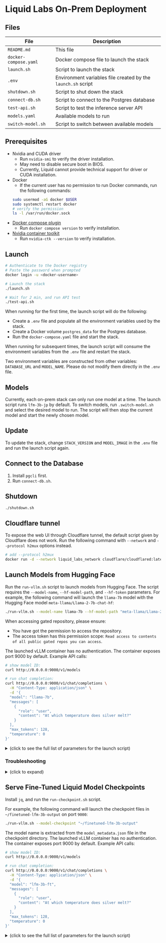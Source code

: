 # Liquid Labs On-Prem Deployment

## Files

| File | Description |
| ---- | ----------- |
| `README.md` | This file |
| `docker-compose.yaml` | Docker compose file to launch the stack |
| `launch.sh` | Script to launch the stack |
| `.env` | Environment variables file created by the `launch.sh` script |
| `shutdown.sh` | Script to shut down the stack |
| `connect-db.sh` | Script to connect to the Postgres database |
| `test-api.sh` | Script to test the inference server API |
| `models.yaml` | Available models to run |
| `switch-model.sh` | Script to switch between available models |

## Prerequisites
- Nvidia and CUDA driver
  - Run `nvidia-smi` to verify the driver installation.
  - May need to disable secure boot in BIOS.
  - Currently, Liquid cannot provide technical support for driver or CUDA installation.
- Docker
  - If the current user has no permission to run Docker commands, run the following commands:
  ```bash
  sudo usermod -aG docker $USER
  sudo systemctl restart docker
  # verify the permission
  ls -l /var/run/docker.sock
  ```
- [Docker compose plugin](https://docs.docker.com/compose/install/)
  - Run `docker compose version` to verify installation.
- [Nvidia container toolkit](https://docs.nvidia.com/datacenter/cloud-native/container-toolkit/latest/install-guide.html)
  - Run `nvidia-ctk --version` to verify installation.

## Launch

```bash
# Authenticate to the Docker registry
# Paste the password when prompted
docker login -u <docker-username>

# Launch the stack
./launch.sh

# Wait for 2 min, and run API test
./test-api.sh
```

When running for the first time, the launch script will do the following:
- Create a `.env` file and populate all the environment variables used by the stack.
- Create a Docker volume `postgres_data` for the Postgres database.
- Run the `docker-compose.yaml` file and start the stack.

When running for subsequent times, the launch script will consume the environment variables from the `.env` file and restart the stack.

Two environment variables are constructed from other variables: `DATABASE_URL` and `MODEL_NAME`. Please do not modify them directly in the `.env` file.

## Models

Currently, each on-prem stack can only run one model at a time. The launch script runs `lfm-3b-jp` by default. To switch models, run `.switch-model.sh` and select the desired model to run. The script will then stop the current model and start the newly chosen model.

## Update

To update the stack, change `STACK_VERSION` and `MODEL_IMAGE` in the `.env` file and run the launch script again.

## Connect to the Database

1. Install `pgcli` first.
2. Run `connect-db.sh`.

## Shutdown

```bash
./shutdown.sh
```

## Cloudflare tunnel

To expose the web UI through Cloudflare tunnel, the default script given by Cloudflare does not work. Run the following command with `--network` and `--protocol h2mux` options instead.

```bash
# add --protocol h2mux
docker run -d --network liquid_labs_network cloudflare/cloudflared:latest tunnel --no-autoupdate run --protocol h2mux --token <tunnel-token>
```

## Launch Models from Hugging Face

Run the `run-vllm.sh` script to launch models from Hugging Face. The script requires the `--model-name`, `--hf-model-path`, and `--hf-token` parameters. For example, the following command will launch the `llama-7b` model with the Hugging Face model `meta-llama/Llama-2-7b-chat-hf`:

```bash
./run-vllm.sh --model-name llama-7b --hf-model-path "meta-llama/Llama-2-7b-chat-hf" --hf-token <hugging-face-token>
```

When accessing gated repository, please ensure:
- You have got the permission to access the repository.
- The access token has this permission scope: `Read access to contents of all public gated repos you can access`.

The launched vLLM container has no authentication. The container exposes port 9000 by default. Example API calls:

```bash
# show model ID:
curl http://0.0.0.0:9000/v1/models

# run chat completion:
curl http://0.0.0.0:9000/v1/chat/completions \
  -H "Content-Type: application/json" \
  -d '{
  "model": "llama-7b",
  "messages": [
    {
      "role": "user",
      "content": "At which temperature does silver melt?"
    }
  ],
  "max_tokens": 128,
  "temperature": 0
}'
```

<details>

<summary>(click to see the full list of parameters for the launch script)</summary>

| Parameter | Required | Default | Description |
| --- | --- | --- | --- |
| `--model-name` | Yes | | Name for the docker container and model ID for API call |
| `--hf-model-path` | Yes | | Hugging Face model path (e.g. `meta-llama/Llama-2-7b-chat-hf`) |
| `--hf-token` | Required for private or gated repository | | Hugging Face API token |
| `--port` | No | `9000` | Port number for the inference server |
| `--gpu` | No | `all` | GPU device to use (e.g. to use the first gpu: `0`, to use the second gpu: `1`) |
| `--gpu-memory-utilization` | No | `0.6` | GPU memory utilization for the inference server. |
| `--max-num-seqs` | No | 600 | Maximum number of sequences per iteration. Decrease this value when running into out-of-memory issue. |
| `--max-model-len` | No | 32768 | Model context length. Decrease this value when running into out-of-memory issue. |

</details>

### Troubleshooting

<details>
<summary>(click to expand)</summary>

**Missing chat template**

When chatting with a model, if you see the following error:

> As of transformers v4.44, default chat template is no longer allowed, so you must provide a chat template if the tokenizer does not define one.

This means the model does not have a default `chat_template` in the `tokenizer_config.json`. It is possible that the model is not trained for chat input. The solution is to run a chat-compatible model instead. For example, `meta-llama/Llama-3.2-3B` has no chat template, but `meta-llama/Llama-3.2-3B-Instruct` does.

The `run-vllm.sh` script does not support passing in a custom chat template. You can modify the script yourself if needed.

</details>

## Serve Fine-Tuned Liquid Model Checkpoints

Install `jq`, and run the `run-checkpoint.sh` script.

For example, the following command will launch the checkpoint files in `~/finetuned-lfm-3b-output` on port `9000`:

```bash
./run-vllm.sh --model-checkpoint "~/finetuned-lfm-3b-output"
```

The model name is extracted from the `model_metadata.json` file in the checkpoint directory. The launched vLLM container has no authentication. The container exposes port 9000 by default. Example API calls:

```bash
# show model ID:
curl http://0.0.0.0:9000/v1/models

# run chat completion:
curl http://0.0.0.0:9000/v1/chat/completions \
  -H "Content-Type: application/json" \
  -d '{
  "model": "lfm-3b-ft",
  "messages": [
    {
      "role": "user",
      "content": "At which temperature does silver melt?"
    }
  ],
  "max_tokens": 128,
  "temperature": 0
}'
```

<details>

<summary>(click to see the full list of parameters for the launch script)</summary>

| Parameter | Required | Default | Description |
| --- | --- | --- | --- |
| `--model-checkpoint` | Yes | | Local path to the fine-tuned Liquid model checkpoint |
| `--port` | No | `9000` | Port number for the inference server |
| `--gpu` | No | `all` | GPU device to use (e.g. to use the first gpu: `0`, to use the second gpu: `1`) |
| `--gpu-memory-utilization` | No | `0.6` | GPU memory utilization for the inference server. Decrease this value when running into out-of-memory issue. |
| `--max-num-seqs` | No | | Maximum number of sequences per iteration. Decrease this value when running into out-of-memory issue. |

</details>
